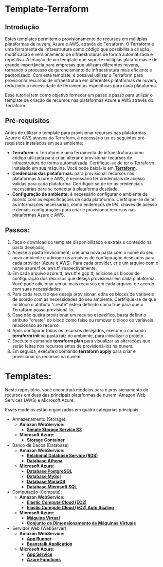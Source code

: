 # Template-Terraform

## Introdução

Estes templates permitem o provisionamento de recursos em múltiplas plataformas de nuvem, Azure e AWS, através do Terraform. O Terraform é uma ferramenta de infraestrutura como código que possibilita a criação, modificação e versionamento de infraestruturas de forma automatizada e repetitiva. A criação de um template que suporte múltiplas plataformas é de grande importância para empresas que utilizam diferentes nuvens, tornando o processo de gerenciamento de infraestrutura mais eficiente e padronizado. Com este template, é possível utilizar o Terraform para provisionar recursos de infraestrutura em diferentes plataformas de nuvem, reduzindo a necessidade de ferramentas específicas para cada plataforma.

Esse tutorial tem como objetivo fornecer um passo a passo para utilizar o template de criação de recursos nas plataformas Azure e AWS  através do Terraform.

## Pré-requisitos

Antes de utilizar o template para provisionar recursos nas plataformas Azure e AWS através do Terraform, é necessário ter os seguintes pré-requisitos instalados em seu ambiente:

* <b>Terraform:</b> o Terraform é uma ferramenta de infraestrutura como código utilizada para criar, alterar e provisionar recursos de infraestrutura de forma automatizada. Certifique-se de ter o Terraform instalado em sua máquina. Você pode baixá-lo em <b> [Terraform](https://www.terraform.io/downloads.html)</b>.
* <b>Credenciais das plataformas:</b> para provisionar recursos nas plataformas Azure e AWS, é necessário ter credenciais de acesso válidas para cada plataforma. Certifique-se de ter as credenciais necessárias para se conectar à plataforma desejada.
* <b>Configuração de ambiente:</b> é necessário configurar o ambiente de acordo com as especificações de cada plataforma. Certifique-se de ter as informações necessárias, como endereços de IPs, chaves de acesso e demais configurações para criar e provisionar recursos nas plataformas Azure e AWS.

## Passos:

1. Faça o download do template disponibilizado e extraia o conteúdo na pasta desejada;
2. Acesse a pasta Environment, crie uma nova pasta com o nome do seu novo ambiente e adicione os arquivos de configuração desejados para cada provider (Azure e AWS). Para cada provider, crie um arquivo com o nome azure.tf ou aws.tf, respectivamente;
3. Em cada arquivo azure.tf, aws.tf e gcp.tf, adicione os blocos de configuração dos recursos que deseja provisionar em cada plataforma. Você pode adicionar um ou mais recursos em cada arquivo, de acordo com suas necessidades.
4. Para cada recurso que deseja provisionar, edite os blocos de variáveis de acordo com as necessidades do seu ambiente. Certifique-se de que no bloco o atributo "create" esteja definido como true para que o Terraform possa provisioná-lo.
5. Caso não queira provisionar um recurso específico, basta definir o atributo "create" do bloco como false ou remover o bloco de variáveis relacionado ao recurso.
6. Após configurar todos os recursos desejados, execute o comando <b>terraform init </b>na pasta raiz do ambiente, para inicializar o projeto.
7. Execute o comando <b>terraform plan </b>para visualizar as alterações que serão feitas nos recursos antes de provisioná-los na nuvem.
8. Em seguida, execute o comando <b>terraform apply</b> para criar e provisionar os recursos na nuvem.

# Templates:

Neste repositório, você encontrará modelos para o provisionamento de recursos em duas das principais plataformas de nuvem: Amazon Web Services (AWS) e Microsoft Azure.

Esses modelos estão organizados em quatro categorias principais:


* Armazenamento (Storage)
    * <b>Amazon WebService:</b>
        * <b>[Simple Storage Service S3](./documentation/aws-storage.md#simple-storage-service-s3)</b>
    * <b>Microsoft Azure:</b> 
        * <b>[Storage Container](./documentation/azure-storage.md#storage-container)</b>
* Banco de Dados (Database)
    * <b>Amazon WebService:</b>
        * <b>[Relational Database Service (RDS)](./documentation/aws-database.md#relational-database-service)</b>
        * <b>[Database Athena](./documentation/aws-database.md#database-athena)</b>
    * <b>Microsoft Azure:</b>
        * <b>[Database PostgreSQL](./documentation/azure-database.md#database-postgre)</b>
        * <b>[Database MySql](./documentation/azure-database.md#database-mysql)</b>
        * <b>[Database MariaDB](./documentation/azure-database.md#database-mariadb)</b>
        * <b>[Database Microsoft SQL](./documentation/azure-database.md#database-microsoft-sql)</b>
* Computação (Compute):
    * <b>Amazon WebService:</b> 
        * <b>[Elastic Compute Cloud (EC2)](./documentation/aws-compute.md#elastic-compute-cloud-ec2)</b>
        * <b>[Elastic Compute Cloud (EC2) Auto Scaling](./documentation/aws-compute.md#elastic-compute-cloud-ec2-auto-scaling)</b>
    * <b>Microsoft Azure:</b> 
        * <b>[Máquina Virtual](./documentation/azure-compute.md#máquina-virtual)</b>
        * <b>[Conjunto de Dimensionamento de Máquinas Virtuais](./documentation/azure-compute.md#conjunto-de-dimensionamento-de-máquinas-virtuais)</b>
* Servidor Web (WebServer)
    * <b>Amazon WebService:</b>
        * <b>[App Runner](./documentation/aws-webserver.md#app-runner)</b>
        * <b>[Beanstalk Application](./documentation/aws-webserver.md#beanstalk-application)
    * <b>Microsoft Azure:</b> 
        * <b>[App Service](./documentation/azure-webserver.md#app-service)</b>
        * <b>[Azure Functions](./documentation/azure-webserver.md#azure-functions)</b>
        